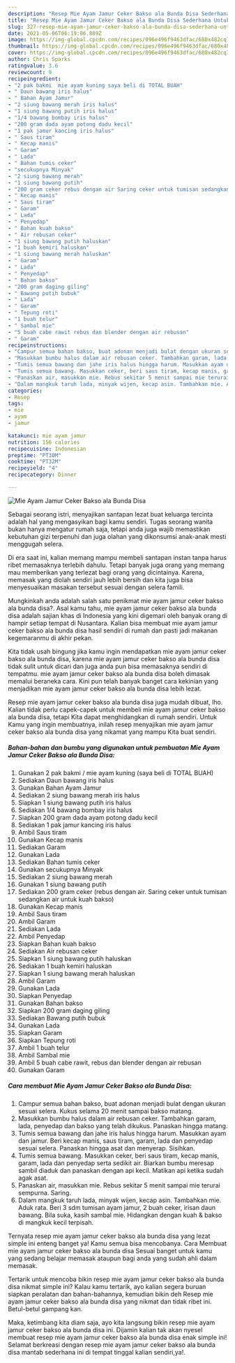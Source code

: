 ```yaml
---
description: "Resep Mie Ayam Jamur Ceker Bakso ala Bunda Disa Sederhana Untuk Jualan"
title: "Resep Mie Ayam Jamur Ceker Bakso ala Bunda Disa Sederhana Untuk Jualan"
slug: 327-resep-mie-ayam-jamur-ceker-bakso-ala-bunda-disa-sederhana-untuk-jualan
date: 2021-05-06T06:19:06.889Z
image: https://img-global.cpcdn.com/recipes/096e496f9463dfac/680x482cq70/mie-ayam-jamur-ceker-bakso-ala-bunda-disa-foto-resep-utama.jpg
thumbnail: https://img-global.cpcdn.com/recipes/096e496f9463dfac/680x482cq70/mie-ayam-jamur-ceker-bakso-ala-bunda-disa-foto-resep-utama.jpg
cover: https://img-global.cpcdn.com/recipes/096e496f9463dfac/680x482cq70/mie-ayam-jamur-ceker-bakso-ala-bunda-disa-foto-resep-utama.jpg
author: Chris Sparks
ratingvalue: 3.6
reviewcount: 9
recipeingredient:
- "2 pak bakmi  mie ayam kuning saya beli di TOTAL BUAH"
- " Daun bawang iris halus"
- " Bahan Ayam Jamur"
- "2 siung bawang merah iris halus"
- "1 siung bawang putih iris halus"
- "1/4 bawang bombay iris halus"
- "200 gram dada ayam potong dadu kecil"
- "1 pak jamur kancing iris halus"
- " Saus tiram"
- " Kecap manis"
- " Garam"
- " Lada"
- " Bahan tumis ceker"
- "secukupnya Minyak"
- "2 siung bawang merah"
- "1 siung bawang putih"
- "200 gram ceker rebus dengan air Saring ceker untuk tumisan sedangkan air untuk kuah bakso"
- " Kecap manis"
- " Saus tiram"
- " Garam"
- " Lada"
- " Penyedap"
- " Bahan kuah bakso"
- " Air rebusan ceker"
- "1 siung bawang putih haluskan"
- "1 buah kemiri haluskan"
- "1 siung bawang merah haluskan"
- " Garam"
- " Lada"
- " Penyedap"
- " Bahan bakso"
- "200 gram daging giling"
- " Bawang putih bubuk"
- " Lada"
- " Garam"
- " Tepung roti"
- "1 buah telur"
- " Sambal mie"
- "5 buah cabe rawit rebus dan blender dengan air rebusan"
- " Garam"
recipeinstructions:
- "Campur semua bahan bakso, buat adonan menjadi bulat dengan ukuran sesuai selera. Kukus selama 20 menit sampai bakso matang."
- "Masukkan bumbu halus dalam air rebusan ceker. Tambahkan garam, lada, penyedap dan bakso yang telah dikukus. Panaskan hingga matang."
- "Tumis semua bawang dan jahe iris halus hingga harum. Masukkan ayam dan jamur. Beri kecap manis, saus tiram, garam, lada dan penyedap sesuai selera. Panaskan hingga asat dan menyerap. Sisihkan."
- "Tumis semua bawang. Masukkan ceker, beri saus tiram, kecap manis, garam, lada dan penyedap serta sedikit air. Biarkan bumbu meresap sambil diaduk dan panaskan dengan api kecil. Matikan api ketika sudah agak asat."
- "Panaskan air, masukkan mie. Rebus sekitar 5 menit sampai mie terurai sempurna. Saring."
- "Dalam mangkuk taruh lada, minyak wijen, kecap asin. Tambahkan mie. Aduk rata. Beri 3 sdm tumisan ayam jamur, 2 buah ceker, irisan daun bawang. Bila suka, kasih sambal mie. Hidangkan dengan kuah &amp; bakso di mangkuk kecil terpisah."
categories:
- Resep
tags:
- mie
- ayam
- jamur

katakunci: mie ayam jamur 
nutrition: 156 calories
recipecuisine: Indonesian
preptime: "PT30M"
cooktime: "PT32M"
recipeyield: "4"
recipecategory: Dinner

---
```



![Mie Ayam Jamur Ceker Bakso ala Bunda Disa](https://img-global.cpcdn.com/recipes/096e496f9463dfac/680x482cq70/mie-ayam-jamur-ceker-bakso-ala-bunda-disa-foto-resep-utama.jpg)

Sebagai seorang istri, menyajikan santapan lezat buat keluarga tercinta adalah hal yang mengasyikan bagi kamu sendiri. Tugas seorang  wanita bukan hanya mengatur rumah saja, tetapi anda juga wajib memastikan kebutuhan gizi terpenuhi dan juga olahan yang dikonsumsi anak-anak mesti menggugah selera.

Di era  saat ini, kalian memang mampu membeli santapan instan tanpa harus ribet memasaknya terlebih dahulu. Tetapi banyak juga orang yang memang mau memberikan yang terlezat bagi orang yang dicintainya. Karena, memasak yang diolah sendiri jauh lebih bersih dan kita juga bisa menyesuaikan masakan tersebut sesuai dengan selera famili. 



Mungkinkah anda adalah salah satu penikmat mie ayam jamur ceker bakso ala bunda disa?. Asal kamu tahu, mie ayam jamur ceker bakso ala bunda disa adalah sajian khas di Indonesia yang kini digemari oleh banyak orang di hampir setiap tempat di Nusantara. Kalian bisa membuat mie ayam jamur ceker bakso ala bunda disa hasil sendiri di rumah dan pasti jadi makanan kegemaranmu di akhir pekan.

Kita tidak usah bingung jika kamu ingin mendapatkan mie ayam jamur ceker bakso ala bunda disa, karena mie ayam jamur ceker bakso ala bunda disa tidak sulit untuk dicari dan juga anda pun bisa memasaknya sendiri di tempatmu. mie ayam jamur ceker bakso ala bunda disa boleh dimasak memalui beraneka cara. Kini pun telah banyak banget cara kekinian yang menjadikan mie ayam jamur ceker bakso ala bunda disa lebih lezat.

Resep mie ayam jamur ceker bakso ala bunda disa juga mudah dibuat, lho. Kalian tidak perlu capek-capek untuk membeli mie ayam jamur ceker bakso ala bunda disa, tetapi Kita dapat menghidangkan di rumah sendiri. Untuk Kamu yang ingin membuatnya, inilah resep menyajikan mie ayam jamur ceker bakso ala bunda disa yang nikamat yang mampu Kita buat sendiri.

<!--inarticleads1-->

##### Bahan-bahan dan bumbu yang digunakan untuk pembuatan Mie Ayam Jamur Ceker Bakso ala Bunda Disa:

1. Gunakan 2 pak bakmi / mie ayam kuning (saya beli di TOTAL BUAH)
1. Sediakan  Daun bawang iris halus
1. Gunakan  Bahan Ayam Jamur
1. Sediakan 2 siung bawang merah iris halus
1. Siapkan 1 siung bawang putih iris halus
1. Sediakan 1/4 bawang bombay iris halus
1. Siapkan 200 gram dada ayam potong dadu kecil
1. Sediakan 1 pak jamur kancing iris halus
1. Ambil  Saus tiram
1. Gunakan  Kecap manis
1. Sediakan  Garam
1. Gunakan  Lada
1. Sediakan  Bahan tumis ceker
1. Gunakan secukupnya Minyak
1. Sediakan 2 siung bawang merah
1. Gunakan 1 siung bawang putih
1. Sediakan 200 gram ceker (rebus dengan air. Saring ceker untuk tumisan sedangkan air untuk kuah bakso)
1. Gunakan  Kecap manis
1. Ambil  Saus tiram
1. Ambil  Garam
1. Sediakan  Lada
1. Ambil  Penyedap
1. Siapkan  Bahan kuah bakso
1. Sediakan  Air rebusan ceker
1. Siapkan 1 siung bawang putih haluskan
1. Sediakan 1 buah kemiri haluskan
1. Siapkan 1 siung bawang merah haluskan
1. Ambil  Garam
1. Gunakan  Lada
1. Siapkan  Penyedap
1. Gunakan  Bahan bakso
1. Siapkan 200 gram daging giling
1. Sediakan  Bawang putih bubuk
1. Gunakan  Lada
1. Siapkan  Garam
1. Siapkan  Tepung roti
1. Ambil 1 buah telur
1. Ambil  Sambal mie
1. Ambil 5 buah cabe rawit, rebus dan blender dengan air rebusan
1. Gunakan  Garam




<!--inarticleads2-->

##### Cara membuat Mie Ayam Jamur Ceker Bakso ala Bunda Disa:

1. Campur semua bahan bakso, buat adonan menjadi bulat dengan ukuran sesuai selera. Kukus selama 20 menit sampai bakso matang.
1. Masukkan bumbu halus dalam air rebusan ceker. Tambahkan garam, lada, penyedap dan bakso yang telah dikukus. Panaskan hingga matang.
1. Tumis semua bawang dan jahe iris halus hingga harum. Masukkan ayam dan jamur. Beri kecap manis, saus tiram, garam, lada dan penyedap sesuai selera. Panaskan hingga asat dan menyerap. Sisihkan.
1. Tumis semua bawang. Masukkan ceker, beri saus tiram, kecap manis, garam, lada dan penyedap serta sedikit air. Biarkan bumbu meresap sambil diaduk dan panaskan dengan api kecil. Matikan api ketika sudah agak asat.
1. Panaskan air, masukkan mie. Rebus sekitar 5 menit sampai mie terurai sempurna. Saring.
1. Dalam mangkuk taruh lada, minyak wijen, kecap asin. Tambahkan mie. Aduk rata. Beri 3 sdm tumisan ayam jamur, 2 buah ceker, irisan daun bawang. Bila suka, kasih sambal mie. Hidangkan dengan kuah &amp; bakso di mangkuk kecil terpisah.




Ternyata resep mie ayam jamur ceker bakso ala bunda disa yang lezat simple ini enteng banget ya! Kamu semua bisa mencobanya. Cara Membuat mie ayam jamur ceker bakso ala bunda disa Sesuai banget untuk kamu yang sedang belajar memasak ataupun bagi anda yang sudah ahli dalam memasak.

Tertarik untuk mencoba bikin resep mie ayam jamur ceker bakso ala bunda disa nikmat simple ini? Kalau kamu tertarik, ayo kalian segera buruan siapkan peralatan dan bahan-bahannya, kemudian bikin deh Resep mie ayam jamur ceker bakso ala bunda disa yang nikmat dan tidak ribet ini. Betul-betul gampang kan. 

Maka, ketimbang kita diam saja, ayo kita langsung bikin resep mie ayam jamur ceker bakso ala bunda disa ini. Dijamin kalian tak akan nyesel membuat resep mie ayam jamur ceker bakso ala bunda disa enak simple ini! Selamat berkreasi dengan resep mie ayam jamur ceker bakso ala bunda disa mantab sederhana ini di tempat tinggal kalian sendiri,ya!.

